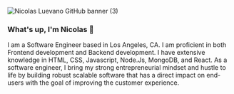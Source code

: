 ![Nicolas Luevano GitHub banner (3)](https://user-images.githubusercontent.com/64442298/110597859-f181d680-8135-11eb-919a-50bc9db16495.gif)
### What's up, I'm Nicolas 🤙

I am a Software Engineer based in Los Angeles, CA. I am proficient in both Frontend development and Backend development. I have extensive knowledge in HTML, CSS, Javascript, Node.Js, MongoDB, and React. As a software engineer, I bring my strong entrepreneurial mindset and hustle to life by building robust scalable software that has a direct impact on end-users with the goal of improving the customer experience.
<!--
**nicolasluevano/nicolasluevano** is a ✨ _special_ ✨ repository because its `README.md` (this file) appears on your GitHub profile.

Here are some ideas to get you started:

- 🔭 I’m currently working on ...
- 🌱 I’m currently learning ...
- 👯 I’m looking to collaborate on ...
- 🤔 I’m looking for help with ...
- 💬 Ask me about ...
- 📫 How to reach me: ...
- 😄 Pronouns: ...
- ⚡ Fun fact: ...
-->
